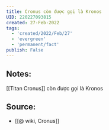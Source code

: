 ```yaml
---
title: Cronus còn được gọi là Kronos
UID: 220227093815
created: 27-Feb-2022
tags:
  - 'created/2022/Feb/27'
  - 'evergreen'
  - 'permanent/fact'
publish: False
---
```

## Notes:
[[Titan Cronus]] còn được gọi là Kronos

## Source:
- [[@ wiki, Cronus]]
